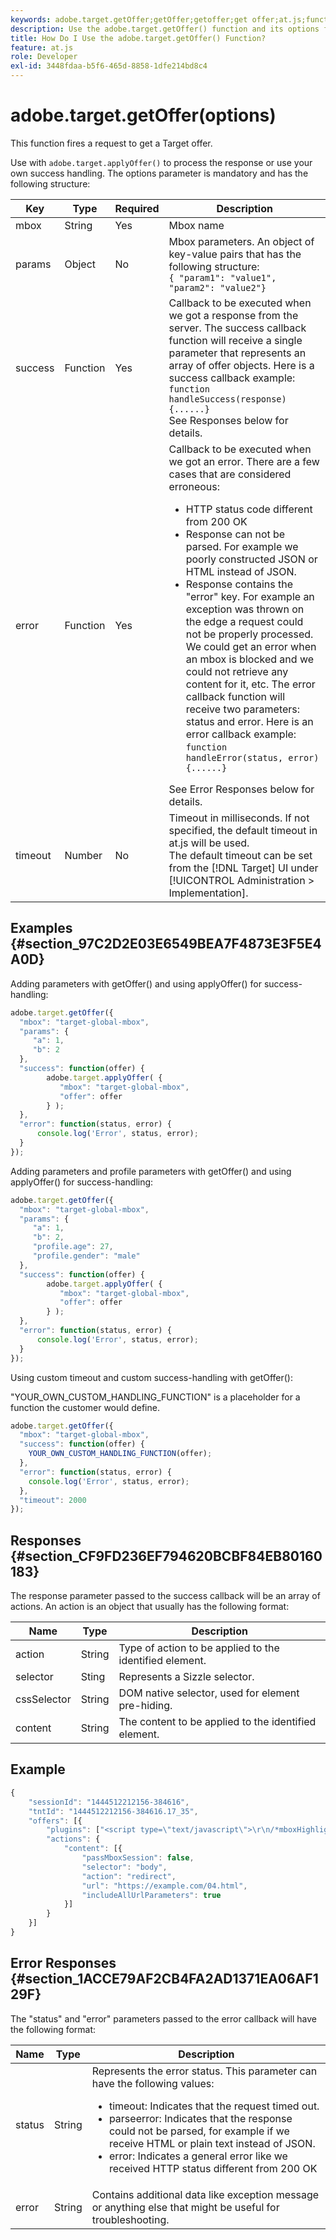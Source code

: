 ```yaml
---
keywords: adobe.target.getOffer;getOffer;getoffer;get offer;at.js;functions;function
description: Use the adobe.target.getOffer() function and its options for the Adobe Target at.js library to fire requests to get a Target offer.
title: How Do I Use the adobe.target.getOffer() Function?
feature: at.js
role: Developer
exl-id: 3448fdaa-b5f6-465d-8858-1dfe214bd8c4
---
```

# adobe.target.getOffer(options)

This function fires a request to get a Target offer.

Use with `adobe.target.applyOffer()` to process the response or use your own success handling. The options parameter is mandatory and has the following structure:

| Key | Type | Required | Description |
|--- |--- |--- |--- |
|mbox|String|Yes|Mbox name|
|params|Object|No|Mbox parameters. An object of key-value pairs that has the following structure:<br>`{ "param1": "value1", "param2": "value2"}`|
|success|Function|Yes|Callback to be executed when we got a response from the server. The success callback function will receive a single parameter that represents an array of offer objects. Here is a success callback example:<br>`function handleSuccess(response){......}`<br>See Responses below for details.|
|error|Function|Yes|Callback to be executed when we got an error. There are a few cases that are considered erroneous:<ul><li>HTTP status code different from 200 OK</li><li>Response can not be parsed. For example we poorly constructed JSON or HTML instead of JSON.</li><li>Response contains the "error" key. For example an exception was thrown on the edge a request could not be properly processed. We could get an error when an mbox is blocked and we could not retrieve any content for it, etc. The error callback function will receive two parameters: status and error. Here is an error callback example: `function handleError(status, error){......}`</li></ul>See Error Responses below for details.|
|timeout|Number|No|Timeout in milliseconds. If not specified, the default timeout in at.js will be used.<br>The default timeout can be set from the [!DNL Target] UI under [!UICONTROL Administration > Implementation].|

## Examples {#section_97C2D2E03E6549BEA7F4873E3F5E4A0D}

Adding parameters with getOffer() and using applyOffer() for success-handling:

```javascript
adobe.target.getOffer({   
  "mbox": "target-global-mbox", 
  "params": { 
     "a": 1, 
     "b": 2 
  }, 
  "success": function(offer) {           
        adobe.target.applyOffer( {  
           "mbox": "target-global-mbox", 
           "offer": offer  
        } ); 
  },   
  "error": function(status, error) {           
      console.log('Error', status, error); 
  } 
});
```

Adding parameters and profile parameters with getOffer() and using applyOffer() for success-handling:

```javascript
adobe.target.getOffer({   
  "mbox": "target-global-mbox", 
  "params": { 
     "a": 1, 
     "b": 2, 
     "profile.age": 27, 
     "profile.gender": "male" 
  }, 
  "success": function(offer) {           
        adobe.target.applyOffer( {  
           "mbox": "target-global-mbox", 
           "offer": offer  
        } ); 
  },   
  "error": function(status, error) {           
      console.log('Error', status, error); 
  } 
});
```

Using custom timeout and custom success-handling with getOffer():

"YOUR_OWN_CUSTOM_HANDLING_FUNCTION" is a placeholder for a function the customer would define.

```javascript
adobe.target.getOffer({     
  "mbox": "target-global-mbox",   
  "success": function(offer) { 
    YOUR_OWN_CUSTOM_HANDLING_FUNCTION(offer);   
  }, 
  "error": function(status, error) {                 
    console.log('Error', status, error);   
  },   
  "timeout": 2000 
});
```

## Responses {#section_CF9FD236EF794620BCBF84EB80160183}

The response parameter passed to the success callback will be an array of actions. An action is an object that usually has the following format:

| Name | Type | Description |
|--- |--- |--- |
|action|String|Type of action to be applied to the identified element.|
|selector|Sting|Represents a Sizzle selector.|
|cssSelector|String|DOM native selector, used for element pre-hiding.|
|content|String|The content to be applied to the identified element.|

## Example

```javascript
{ 
    "sessionId": "1444512212156-384616", 
    "tntId": "1444512212156-384616.17_35", 
    "offers": [{ 
        "plugins": ["<script type=\"text/javascript\">\r\n/*mboxHighlight+ (1of2) v1 ==> Response Plugin*/\r\nwindow.ttMETA=(typeof(window.ttMETA)!='undefined')?window.ttMETA:[];window.ttMETA.push({'mbox':'target-global-mbox','campaign':'at: redirect ootb','experience':'Experience B','offer':'/at_redirect_ootb/experiences/1/pages/0/1442082890250'});window.ttMBX=function(x){var mbxList=[];for(i=0;i<ttMETA.length;i++){if(ttMETA[i].mbox==x.getName()){mbxList.push(ttMETA[i])}}return mbxList[x.getId()]}\r\n</script>"], 
        "actions": { 
            "content": [{ 
                "passMboxSession": false, 
                "selector": "body", 
                "action": "redirect", 
                "url": "https://example.com/04.html", 
                "includeAllUrlParameters": true 
            }] 
        } 
    }] 
}
```

## Error Responses {#section_1ACCE79AF2CB4FA2AD1371EA06AF129F}

The "status" and "error" parameters passed to the error callback will have the following format:

| Name | Type | Description |
|--- |--- |--- |
|status|String|Represents the error status. This parameter can have the following values:<ul><li>timeout: Indicates that the request timed out.</li><li>parseerror: Indicates that the response could not be parsed, for example if we receive HTML or plain text instead of JSON.</li><li>error: Indicates a general error like we received HTTP status different from 200 OK</li></ul>|
|error|String|Contains additional data like exception message or anything else that might be useful for troubleshooting.|
